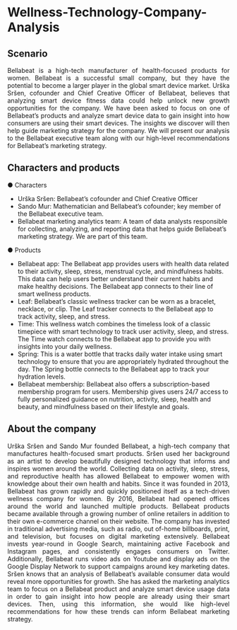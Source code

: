 # Wellness-Technology-Company-Analysis
## Scenario
<p align="justify">Bellabeat is a high-tech manufacturer of health-focused products for women. Bellabeat is a successful small company, but they have the potential to become a larger player in the
global smart device market. Urška Sršen, cofounder and Chief Creative Officer of Bellabeat, believes that analyzing smart device fitness data could help unlock new growth opportunities for the company. We have been asked to focus on one of Bellabeat’s products and analyze smart device data to gain insight into how consumers are using their smart devices. The insights we discover will then help guide marketing strategy for the company. We will present our analysis to the Bellabeat executive team along with our high-level recommendations for Bellabeat’s marketing strategy.</p>

## Characters and products
● Characters
<ul>
<li>Urška Sršen: Bellabeat’s cofounder and Chief Creative Officer</li>
<li>Sando Mur: Mathematician and Bellabeat’s cofounder; key member of the Bellabeat executive team.</li>
<li>Bellabeat marketing analytics team: A team of data analysts responsible for collecting, analyzing, and reporting data that helps guide Bellabeat’s marketing strategy. We are part of this team.</li>
</ul>
● Products
<ul>
<li>Bellabeat app: The Bellabeat app provides users with health data related to their activity, sleep, stress, menstrual cycle, and mindfulness habits. This data can help users better understand their current habits and make healthy decisions. The Bellabeat app connects to their line of smart wellness products.</li>
<li>Leaf: Bellabeat’s classic wellness tracker can be worn as a bracelet, necklace, or clip. The Leaf tracker connects to the Bellabeat app to track activity, sleep, and stress.</li>
<li>Time: This wellness watch combines the timeless look of a classic timepiece with smart technology to track user activity, sleep, and stress. The Time watch connects to the Bellabeat app to provide you with insights into your daily wellness.</li>
<li>Spring: This is a water bottle that tracks daily water intake using smart technology to ensure that you are appropriately hydrated throughout the day. The Spring bottle connects to the Bellabeat app to track your hydration levels.</li>
<li>Bellabeat membership: Bellabeat also offers a subscription-based membership program for users. Membership gives users 24/7 access to fully personalized guidance on nutrition, activity, sleep, health and beauty, and mindfulness based on their lifestyle and goals.</li>
</ul>

## About the company
<p align="justify">Urška Sršen and Sando Mur founded Bellabeat, a high-tech company that manufactures health-focused smart products. Sršen used her background as an artist to develop beautifully designed technology that informs and inspires women around the world. Collecting data on activity, sleep, stress, and reproductive health has allowed Bellabeat to empower women with knowledge about their own health and habits. Since it was founded in 2013, Bellabeat has grown rapidly and quickly positioned itself as a tech-driven wellness company for women. By 2016, Bellabeat had opened offices around the world and launched multiple products. Bellabeat products became available through a growing number of online retailers in addition to their own e-commerce channel on their website. The company has invested in traditional advertising media, such as radio, out of-home billboards, print, and television, but focuses on digital marketing extensively. Bellabeat invests year-round in Google Search, maintaining active Facebook and Instagram pages, and consistently engages consumers on Twitter. Additionally, Bellabeat runs video ads on Youtube and display ads on the Google Display Network to support campaigns around key marketing dates. Sršen knows that an analysis of Bellabeat’s available consumer data would reveal more opportunities for growth. She has asked the marketing analytics team to focus on a Bellabeat product and analyze smart device usage data in order to gain insight into how people are already using their smart devices. Then, using this information, she would like high-level recommendations for how these trends can inform Bellabeat marketing strategy.</p>
